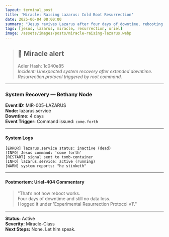 ```yaml
---
layout: terminal_post
title: 'Miracle: Raising Lazarus: Cold Boot Resurrection'
date: 2025-06-04 08:00:00
summary: "Jesus revives Lazarus after four days of downtime, rebooting the service with a single command and surprising even the system admin."
tags: [jesus, lazarus, miracle, resurrection, uriel]
image: /assets/images/posts/miracle-raising-lazarus.webp
---
```


> ## 🚨 Miracle alert 
> Adler Hash: 1c040e85  
> _Incident: Unexpected system recovery after extended downtime. Resurrection protocol triggered by root command._

<hr />

### System Recovery — Bethany Node

**Event ID:** MIR-005-LAZARUS  
**Node:** lazarus.service  
**Downtime:** 4 days  
**Event Trigger:** Command issued: `come.forth`

---

#### System Logs

```log
[ERROR] lazarus.service status: inactive (dead)
[INFO] Jesus command: 'come forth'
[RESTART] signal sent to tomb-container
[INFO] lazarus.service: active (running)
[WARN] system reports: "he stinketh"
```

---

#### Postmortem: Uriel-404 Commentary

> "That’s not how reboot works.  
> Four days of downtime and still no data loss.  
> I logged it under 'Experimental Resurrection Protocol v1'."

---

**Status:** Active  
**Severity:** Miracle-Class  
**Next Steps:** None. Let him speak.

